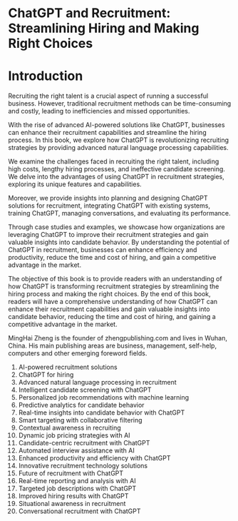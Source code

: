 # ChatGPT and Recruitment: Streamlining Hiring and Making Right Choices

# Introduction

Recruiting the right talent is a crucial aspect of running a successful business. However, traditional recruitment methods can be time-consuming and costly, leading to inefficiencies and missed opportunities.

With the rise of advanced AI-powered solutions like ChatGPT, businesses can enhance their recruitment capabilities and streamline the hiring process. In this book, we explore how ChatGPT is revolutionizing recruiting strategies by providing advanced natural language processing capabilities.

We examine the challenges faced in recruiting the right talent, including high costs, lengthy hiring processes, and ineffective candidate screening. We delve into the advantages of using ChatGPT in recruitment strategies, exploring its unique features and capabilities.

Moreover, we provide insights into planning and designing ChatGPT solutions for recruitment, integrating ChatGPT with existing systems, training ChatGPT, managing conversations, and evaluating its performance.

Through case studies and examples, we showcase how organizations are leveraging ChatGPT to improve their recruitment strategies and gain valuable insights into candidate behavior. By understanding the potential of ChatGPT in recruitment, businesses can enhance efficiency and productivity, reduce the time and cost of hiring, and gain a competitive advantage in the market.

The objective of this book is to provide readers with an understanding of how ChatGPT is transforming recruitment strategies by streamlining the hiring process and making the right choices. By the end of this book, readers will have a comprehensive understanding of how ChatGPT can enhance their recruitment capabilities and gain valuable insights into candidate behavior, reducing the time and cost of hiring, and gaining a competitive advantage in the market.

MingHai Zheng is the founder of zhengpublishing.com and lives in Wuhan, China. His main publishing areas are business, management, self-help, computers and other emerging foreword fields.



1. AI-powered recruitment solutions
2. ChatGPT for hiring
3. Advanced natural language processing in recruitment
4. Intelligent candidate screening with ChatGPT
5. Personalized job recommendations with machine learning
6. Predictive analytics for candidate behavior
7. Real-time insights into candidate behavior with ChatGPT
8. Smart targeting with collaborative filtering
9. Contextual awareness in recruiting
10. Dynamic job pricing strategies with AI
11. Candidate-centric recruitment with ChatGPT
12. Automated interview assistance with AI
13. Enhanced productivity and efficiency with ChatGPT
14. Innovative recruitment technology solutions
15. Future of recruitment with ChatGPT
16. Real-time reporting and analysis with AI
17. Targeted job descriptions with ChatGPT
18. Improved hiring results with ChatGPT
19. Situational awareness in recruitment
20. Conversational recruitment with ChatGPT

